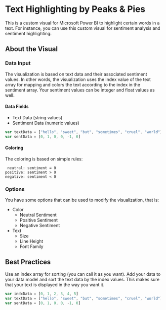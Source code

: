 # Text Highlighting by Peaks & Pies
This is a custom visual for Microsoft Power BI to highlight certain words in a text. For instance, you can use this custom visual for sentiment analysis and sentiment highlighting.


## About the Visual

### Data Input
The visualization is based on text data and their associated sentiment values. In other words, the visualization uses the index value of the text array for mapping and colors the text according to the index in the sentiment array. Your sentiment values can be integer and float values as well.

#### Data Fields
- Text Data (string values)
- Sentiment Data (numeric values)

```js
var textData = ["hello", "sweet", "but", "sometimes", "cruel", "world"]
var sentData = [0, 1, 0, 0, -1, 0]
```

#### Coloring

The coloring is based on simple rules:

```
 neutral: sentiment = 0
positive: sentiment > 0
negative: sentiment < 0
```

### Options

You have some options that can be used to modify the visualization, that is:

- Color
  - Neutral Sentiment
  - Positive Sentiment
  - Negative Sentiment
- Text
  - Size
  - Line Height
  - Font Family


## Best Practices

Use an index array for sorting (you can call it as you want). Add your data to your data model and sort the text data by the index values. This makes sure that your text is displayed in the way you want it.

```js
var indxData = [0, 1, 2, 3, 4, 5]
var textData = ["hello", "sweet", "but", "sometimes", "cruel", "world"]
var sentData = [0, 1, 0, 0, -1, 0]
```
